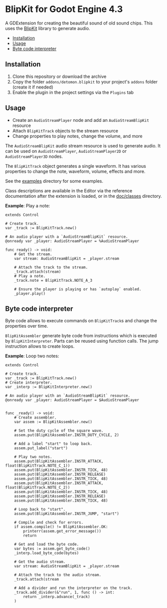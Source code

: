 # BlipKit for Godot Engine 4.3

A GDExtension for creating the beautiful sound of old sound chips.
This uses the [BlipKit](https://github.com/detomon/BlipKit) library to generate audio.

- [Installation](#installation)
- [Usage](#usage)
- [Byte code interpreter](#byte_code_interpreter)

## Installation

1. Clone this repository or download the archive
2. Copy the folder `addons/detomon.blipkit` to your project's `addons` folder (create it if needed)
3. Enable the plugin in the project settings via the `Plugins` tab

## Usage

- Create an `AudioStreamPlayer` node and add an `AudioStreamBlipKit` resource
- Attach `BlipKitTrack` objects to the stream resource
- Change properties to play notes, change the volume, and more

The `AudioStreamBlipKit` audio stream resource is used to generate audio.
It can be used on `AudioStreamPlayer`, `AudioStreamPlayer2D` or `AudioStreamPlayer3D` nodes.

The `BlipKitTrack` object generates a single waveform.
It has various properties to change the note, waveform, volume, effects and more.

See the [examples](examples) directory for some examples.

Class descriptions are available in the Editor via the reference documentation after the extension is loaded,
or in the [doc/classes](doc/classes) directory.

**Example**: Play a note:

```gdscript
extends Control

# Create track.
var _track := BlipKitTrack.new()

# An audio player with a `AudioStreamBlipKit` resource.
@onready var _player: AudioStreamPlayer = %AudioStreamPlayer

func ready() -> void:
	# Get the stream.
	var stream: AudioStreamBlipKit = _player.stream

	# Attach the track to the stream.
	_track.attach(stream)
	# Play a note.
	_track.note = BlipKitTrack.NOTE_A_3

	# Ensure the player is playing or has `autoplay` enabled.
	_player.play()
```

## Byte code interpreter

Byte code allows to execute commands on `BlipKitTrack`s and change the properties over time.

`BlipKitAssembler` generate byte code from instructions which is executed by `BlipKitInterpreter`.
Parts can be reused using function calls. The jump instruction allows to create loops.

**Example**: Loop two notes:

```gdscript
extends Control

# Create track.
var _track := BlipKitTrack.new()
# Create interpreter.
var _interp := BlipKitInterpreter.new()

# An audio player with an `AudioStreamBlipKit` resource.
@onready var _player: AudioStreamPlayer = $AudioStreamPlayer


func _ready() -> void:
	# Create assembler.
	var assem := BlipKitAssembler.new()

	# Set the duty cycle of the square wave.
	assem.put(BlipKitAssembler.INSTR_DUTY_CYCLE, 2)

	# Add a label "start" to loop back.
	assem.put_label("start")

	# Play two notes.
	assem.put(BlipKitAssembler.INSTR_ATTACK, float(BlipKitTrack.NOTE_C_1))
	assem.put(BlipKitAssembler.INSTR_TICK, 48)
	assem.put(BlipKitAssembler.INSTR_RELEASE)
	assem.put(BlipKitAssembler.INSTR_TICK, 48)
	assem.put(BlipKitAssembler.INSTR_ATTACK, float(BlipKitTrack.NOTE_C_2))
	assem.put(BlipKitAssembler.INSTR_TICK, 48)
	assem.put(BlipKitAssembler.INSTR_RELEASE)
	assem.put(BlipKitAssembler.INSTR_TICK, 48)

	# Loop back to "start".
	assem.put(BlipKitAssembler.INSTR_JUMP, "start")

	# Compile and check for errors.
	if assem.compile() != BlipKitAssembler.OK:
		printerr(assem.get_error_message())
		return

	# Get and load the byte code.
	var bytes := assem.get_byte_code()
	_interp.load_byte_code(bytes)

	# Get the audio stream.
	var stream: AudioStreamBlipKit = _player.stream

	# Attach the track to the audio stream.
	_track.attach(stream

	# Add a divider and run the interpreter on the track.
	_track.add_divider(&"run", 1, func () -> int:
		return _interp.advance(_track)
	)
```
